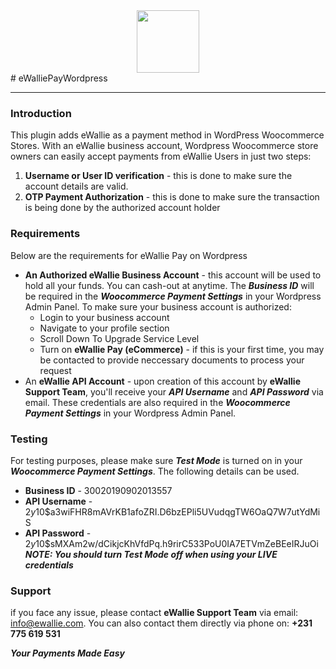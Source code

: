 <img style="width: 100px; height 100px; margin: 0 auto; position: relative; display: inherit;" src="https://ewallie.com/generic_images/svgs/EW-03.svg">
# eWalliePayWordpress
<hr>

### Introduction
This plugin adds eWallie as a payment method in WordPress Woocommerce Stores. With an eWallie business account, Wordpress Woocommerce store owners can easily accept payments from eWallie Users in just two steps: 
  1. **Username or User ID verification** - this is done to make sure the account details are valid.
  2. **OTP Payment Authorization** - this is done to make sure the transaction is being done by the authorized account holder

### Requirements
Below are the requirements for eWallie Pay on Wordpress
* **An Authorized eWallie Business Account** - this account will be used to hold all your funds. You can cash-out at anytime. The ***Business ID*** will be required in the ***Woocommerce Payment Settings*** in your Wordpress Admin Panel. To make sure your business account is authorized: 
  * Login to your business account
  * Navigate to your profile section
  * Scroll Down To Upgrade Service Level
  * Turn on **eWallie Pay (eCommerce)** - if this is your first time, you may be contacted to provide neccessary documents to process your request
* An **eWallie API Account** - upon creation of this account by **eWallie Support Team**, you'll receive your ***API Username*** and ***API Password*** via email. These credentials are also required in the ***Woocommerce Payment Settings*** in your Wordpress Admin Panel.

### Testing
For testing purposes, please make sure ***Test Mode*** is turned on in your ***Woocommerce Payment Settings***.  The following details can be used.
* **Business ID** - 30020190902013557
* **API Username**  - $2y$10$a3wiFHR8mAVrKB1afoZRI.D6bzEPli5UVudqgTW6OaQ7W7utYdMiS
* **API Password** - $2y$10$sMXAm2w/dCikjcKhVfdPq.h9rirC533PoU0IA7ETVmZeBEeIRJuOi
***NOTE: You should turn Test Mode off when using your LIVE credentials***

### Support 
if you face any issue, please contact **eWallie Support Team** via email: info@ewallie.com. You can also contact them directly via phone on: **+231 775 619 531**


***Your Payments Made Easy***
